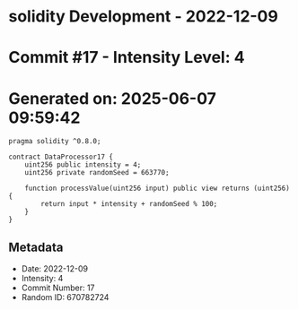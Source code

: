 ﻿# solidity Development - 2022-12-09
# Commit #17 - Intensity Level: 4
# Generated on: 2025-06-07 09:59:42
```solidity
pragma solidity ^0.8.0;

contract DataProcessor17 {
    uint256 public intensity = 4;
    uint256 private randomSeed = 663770;

    function processValue(uint256 input) public view returns (uint256) {
        return input * intensity + randomSeed % 100;
    }
}
```
## Metadata
- Date: 2022-12-09
- Intensity: 4
- Commit Number: 17
- Random ID: 670782724
